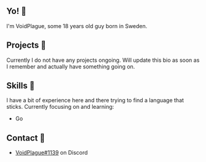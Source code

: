## Yo! 👋
I'm VoidPlague, some 18 years old guy born in Sweden.

## Projects 🤔
Currently I do not have any projects ongoing.
Will update this bio as soon as I remember and actually have something going on.

## Skills 💪
I have a bit of experience here and there trying to find a language that sticks.
Currently focusing on and learning:
- Go

## Contact 📱
- [VoidPlague#1139](./) on Discord
